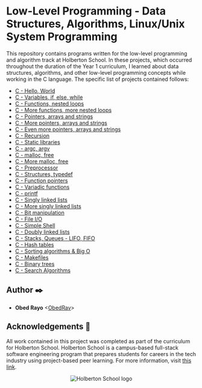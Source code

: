 # Low-Level Programming - Data Structures, Algorithms, Linux/Unix System Programming

This repository contains programs written for the low-level programming and
algorithm track at Holberton School. In these projects, which  occurred
throughout the duration of the Year 1 curriculum, I learned about data
structures, algorithms, and other low-level programming concepts while
working in the C language. The specific list of projects contained follows:

* [C - Hello, World](./hello_world)
* [C - Variables, if, else, while](./variables_if_else_while)
* [C - Functions, nested loops](./functions_nested_loops)
* [C - More functions, more nested loops](./more_functions_nested_loops)
* [C - Pointers, arrays and strings](./pointers_arrays_strings)
* [C - More pointers, arrays and strings](./pointers_arrays_strings)
* [C - Even more pointers, arrays and strings](./pointers_arrays_strings)
* [C - Recursion](./recursion)
* [C - Static libraries](./static_libraries)
* [C - argc, argv](./argc_argv)
* [C - malloc, free](./malloc_free)
* [C - More malloc, free](./more_malloc_free)
* [C - Preprocessor](./preprocessor)
* [C - Structures, typedef](./structures_typedef)
* [C - Function pointers](./function_pointers)
* [C - Variadic functions](./variadic_functions)
* [C - printf](https://github.com/ObedRav/holbertonschool-printf)
* [C - Singly linked lists](./singly_linked_lists)
* [C - More singly linked lists](./more_singly_linked_lists)
* [C - Bit manipulation](./bit_manipulation)
* [C - File I/O](./file_io)
* [C - Simple Shell](https://github.com/ObedRav/simple_shell)
* [C - Doubly linked lists](./doubly_linked_lists)
* [C - Stacks, Queues - LIFO, FIFO](https://github.com/ObedRav/holbertonschool-monty)
* [C - Hash tables](./hash_tables)
* [C - Sorting algorithms & Big O](https://github.com/ObedRav/holbertonschool-sorting_algorithms)
* [C - Makefiles](./makefiles)
* [C - Binary trees](https://github.com/Juanesduque1/holbertonschool-binary_trees)
* [C - Search Algorithms](./search_algorithms)

## Author :black_nib:

* __Obed Rayo__ <[ObedRav](https://github.com/ObedRav)>

## Acknowledgements :pray:

All work contained in this project was completed as part of the curriculum for
Holberton School. Holberton School is a campus-based full-stack software
engineering program that prepares students for careers in the tech industry
using project-based peer learning. For more information, visit
[this link](https://www.holbertonschool.com/).

<p align="center">
  <img
    src="http://www.holbertonschool.com/holberton-logo.png"
    alt="Holberton School logo">
</p>

